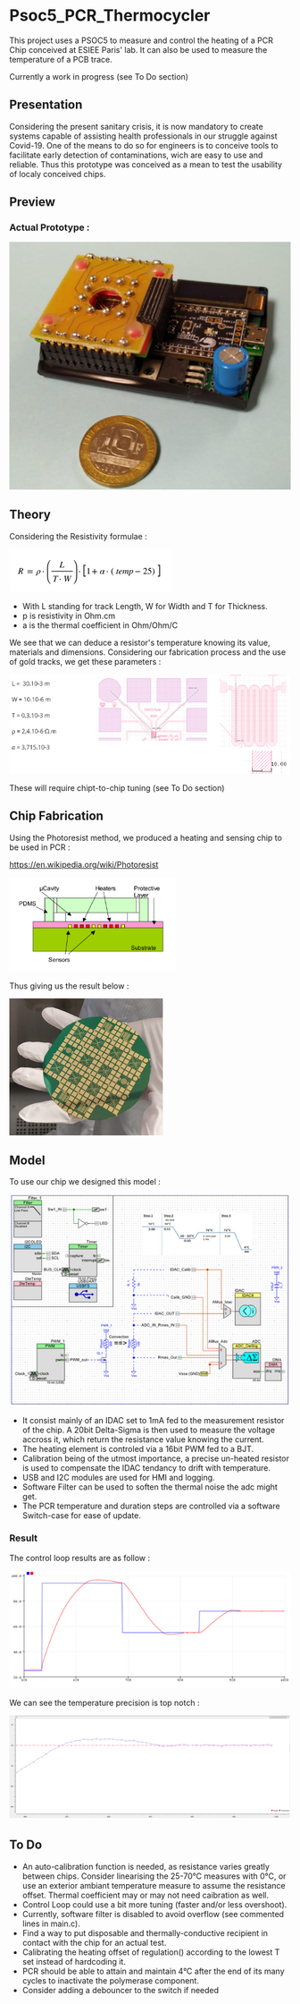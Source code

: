 # Psoc5_PCR_Thermocycler
This project uses a PSOC5 to measure and control the heating of a PCR Chip conceived at ESIEE Paris' lab.
It can also be used to measure the temperature of a PCB trace.

Currently a work in progress (see To Do section)

## Presentation
Considering the present sanitary crisis, it is now mandatory to create systems capable of assisting health professionals in our struggle against Covid-19.
One of the means to do so for engineers is to conceive tools to facilitate early detection of contaminations, wich are easy to use and reliable.
Thus this prototype was conceived as a mean to test the usability of localy conceived chips.

## Preview
### Actual Prototype :
![ModulePCR](https://github.com/Rojopro/PSOC5_PCR_Thermocycler/blob/main/Doc/ModulePCR.PNG)

## Theory
Considering the Resistivity formulae :

![Math](https://github.com/Rojopro/PSOC5_PCR_Thermocycler/blob/main/Doc/Math.PNG)

* With L standing for track Length, W for Width and T for Thickness.
* p is resistivity in Ohm.cm
* a is the thermal coefficient in Ohm/Ohm/C

We see that we can deduce a resistor's temperature knowing its value, materials and dimensions.
Considering our fabrication process and the use of gold tracks, we get these parameters :

![MathVal](https://github.com/Rojopro/PSOC5_PCR_Thermocycler/blob/main/Doc/MathVal.PNG)

These will require chipt-to-chip tuning (see To Do section)

## Chip Fabrication
Using the Photoresist method, we produced a heating and sensing chip to be used in PCR :

https://en.wikipedia.org/wiki/Photoresist

![ChipFab](https://github.com/Rojopro/PSOC5_PCR_Thermocycler/blob/main/Doc/ChipFab.PNG)

Thus giving us the result below :

![Chip](https://github.com/Rojopro/PSOC5_PCR_Thermocycler/blob/main/Doc/Chip.PNG)

## Model
To use our chip we designed this model :

![Model](https://github.com/Rojopro/PSOC5_PCR_Thermocycler/blob/main/Doc/PsocProfil.PNG)

* It consist mainly of an IDAC set to 1mA fed to the measurement resistor of the chip. A 20bit Delta-Sigma is then used to measure the voltage accross it, which return the resistance value knowing the current.
* The heating element is controled via a 16bit PWM fed to a BJT.
* Calibration being of the utmost importance, a precise un-heated resistor is used to compensate the IDAC tendancy to drift with temperature.
* USB and I2C modules are used for HMI and logging.
* Software Filter can be used to soften the thermal noise the adc might get.
* The PCR temperature and duration steps are controlled via a software Switch-case for ease of update.

### Result

The control loop results are as follow :

![AsservissementModulePCR](https://github.com/Rojopro/PSOC5_PCR_Thermocycler/blob/main/Doc/Asservissement.PNG)

We can see the temperature precision is top notch :

![AsservissementQ](https://github.com/Rojopro/PSOC5_PCR_Thermocycler/blob/main/Doc/AsservissementQ.PNG)

## To Do
* An auto-calibration function is needed, as resistance varies greatly between chips. Consider linearising the 25-70°C measures with 0°C, or use an exterior ambiant temperature measure to assume the resistance offset. Thermal coefficient may or may not need caibration as well.
* Control Loop could use a bit more tuning (faster and/or less overshoot).
* Currently, software filter is disabled to avoid overflow (see commented lines in main.c).
* Find a way to put disposable and thermally-conductive recipient in contact with the chip for an actual test.
* Calibrating the heating offset of regulation() according to the lowest T set instead of hardcoding it.
* PCR should be able to attain and maintain 4°C after the end of its many cycles to inactivate the polymerase component.
* Consider adding a debouncer to the switch if needed
